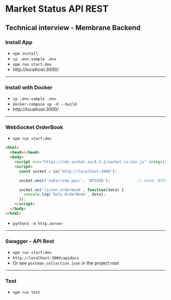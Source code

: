 # Market Status API REST

## Technical interview - Membrane Backend

### Install App

* `npm install`
* `cp .env.sample .env`
* `npm run start:dev`
* http://localhost:3000/

---

### Install with Docker

* `cp .env.sample .env`
* `docker-compose up -d --build`
* http://localhost:3000/

---

### WebSocket OrderBook

* `npm run start:dev`
```html
<html>
  <head></head>
  <body>
    <script src="https://cdn.socket.io/4.3.2/socket.io.min.js" integrity="sha384-KAZ4DtjNhLChOB/hxXuKqhMLYvx3b5MlT55xPEiNmREKRzeEm+RVPlTnAn0ajQNs" crossorigin="anonymous"></script>
    <script>
      const socket = io('http://localhost:3000');

      socket.emit('subscribe_pair', 'BTCUSD');            // Send: BTCUSD | ETHUSD

      socket.on('listen_orderbook', function(data) {
        console.log('Data OrderBook', data);
      });
    </script>
  </body>
</html>
```
* `python3 -m http.server`

---

### Swagger - API Rest

* `npm run start:dev`
* `http://localhost:3000/apidocs`
* Or see `postman_collection.json` in the project root

---

### Test

* `npm run test`
